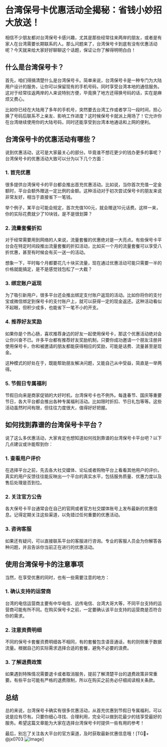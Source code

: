 # 台湾保号卡优惠活动全揭秘：省钱小妙招大放送！

相信不少朋友都对台湾保号卡感兴趣，尤其是那些经常往来两岸的朋友，或者是有家人在台湾需要长期联系的人。那么问题来了，台湾保号卡到底有没有优惠活动呢？今天就来给大家好好聊聊这个话题，保证让你了解得明明白白！

## 什么是台湾保号卡？

首先，咱们得搞清楚什么是台湾保号卡。简单来说，台湾保号卡是一种专门为大陆用户设计的服务，让你可以保留现有的手机号码，同时享受台湾本地的通信服务。这对于经常往返两岸的人来说特别方便，毕竟换了地方还得换号码的话，实在是麻烦又费心。

比如你已经在大陆用了多年的手机号，突然要去台湾工作或者学习一段时间，担心换了号码后联系不上亲友、影响工作进度？这时候保号卡就派上用场了！它允许你在台湾继续使用你的大陆号码，同时还能享受到台湾本地通话和上网的便利。

## 台湾保号卡的优惠活动有哪些？

说到优惠活动，这可是大家最关心的部分。毕竟谁不想花更少的钱办更多的事呢？台湾保号卡的优惠活动大致可以分为以下几个方面：

### 1. 首充优惠

很多提供台湾保号卡的平台都会推出首充优惠活动。比如说，当你首次充值一定金额时，平台会额外赠送一定比例的金额。这种活动对于初次尝试保号卡的朋友来说非常友好，相当于直接省下一笔钱。

举个例子，某平台可能会规定，首次充值100元，就会赠送10元话费。这样一来，你的实际花费就少了10块钱，是不是很划算？

### 2. 流量套餐折扣

对于经常需要用到网络的人来说，流量套餐的优惠绝对是一大亮点。有些保号卡平台会在特定时间段推出流量套餐的折扣活动，比如买一个月的流量套餐可以享受八折优惠，甚至有时候会有买一送一的活动。

想象一下，平时每个月都要花几十块买流量，现在通过优惠活动可能只需要一半的价格就能搞定，是不是感觉钱包松了一大截？

### 3. 绑定账户返现

为了吸引新用户，很多平台还会推出绑定支付账户返现的活动。比如你将你的支付宝或微信绑定到保号卡的支付账户上，就可以获得一定的现金返还。这种活动看似不起眼，但积少成多，也能省下一笔不小的开支。

### 4. 推荐好友奖励

如果你是个热心肠，喜欢推荐身边的好友一起使用保号卡，那这个优惠活动绝对会让你兴奋不已。许多平台都有推荐好友奖励机制，只要你成功邀请一个朋友注册并使用保号卡，你和被邀请的朋友都能获得相应的奖励，可能是话费、流量甚至是现金。

这种模式的好处在于，既能帮助朋友解决问题，又能自己从中受益，简直是一举两得。

### 5. 节假日专属福利

节假日向来是商家促销的大好时机，台湾保号卡也不例外。每逢春节、国庆等重要节日，各大平台都会推出各种专属福利活动。比如限时折扣、节日礼包等等。这些活动虽然时间有限，但往往力度很大，值得好好把握。

## 如何找到靠谱的台湾保号卡平台？

说了这么多优惠活动，大家肯定也想知道如何找到靠谱的台湾保号卡平台吧？以下几点建议或许能帮到你：

### 1. 查看用户评价

在选择平台之前，先去各大社交媒体、论坛或者购物平台上看看其他用户的评价。真实的用户反馈往往能反映出一个平台的真实水平，包括服务质量、优惠力度以及售后处理是否到位。

### 2. 关注官方公告

各大保号卡平台通常会在自己的官网或者官方社交媒体账号上发布最新的优惠信息。记得定期关注这些渠道，以免错过任何重要的优惠活动。

### 3. 咨询客服

如果还有疑问，可以直接联系平台的客服进行咨询。专业的客服人员会为你解答各种问题，并且告诉你当前正在进行的优惠活动。

## 使用台湾保号卡的注意事项

当然，在享受优惠的同时，也有一些需要注意的地方：

### 1. 确认支持的运营商

台湾的电信运营商主要有中华电信、远传电信、台湾大哥大等，不同平台支持的运营商可能有所不同。在购买保号卡之前，一定要确认该平台支持的运营商是否符合你的需求。

### 2. 注意资费明细

不同的保号卡套餐资费明细各不相同，有的套餐包含语音通话，有的则侧重于数据流量。根据自己的实际需求选择合适的套餐，避免不必要的浪费。

### 3. 了解退费政策

如果遇到特殊情况需要退卡或者取消服务，提前了解清楚平台的退费政策非常重要。有些平台可能有严格的退费限制，所以在购买之前务必仔细阅读相关条款。

## 总结

总的来说，台湾保号卡确实有很多优惠活动，从首充优惠到节假日专属福利，可以说是应有尽有。只要你细心寻找、合理利用，完全可以做到花最少的钱享受最好的服务。希望这篇文章能为大家在选择台湾保号卡时提供一些有用的参考！

最后，别忘了关注各大平台的官方渠道，及时获取最新优惠信息哦！[TG💪+ @jx0703 ![Image](https://github.com/user-attachments/assets/dbca1d08-cadb-493c-b0ec-ad6f7a83f270)]